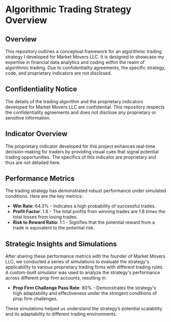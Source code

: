 # Algorithmic Trading Strategy Overview

## Overview
This repository outlines a conceptual framework for an algorithmic trading strategy I developed for Market Movers LLC. It is designed to showcase my expertise in financial data analytics and coding within the realm of algorithmic trading. Due to confidentiality agreements, the specific strategy, code, and proprietary indicators are not disclosed.

## Confidentiality Notice
The details of the trading algorithm and the proprietary indicators developed for Market Movers LLC are confidential. This repository respects the confidentiality agreements and does not disclose any proprietary or sensitive information.

## Indicator Overview
The proprietary indicator developed for this project enhances real-time decision-making for traders by providing visual cues that signal potential trading opportunities. The specifics of this indicator are proprietary and thus are not detailed here.

## Performance Metrics
The trading strategy has demonstrated robust performance under simulated conditions. Here are the key metrics:
- **Win Rate**: 64.3% - Indicates a high probability of successful trades.
- **Profit Factor**: 1.8 - The total profits from winning trades are 1.8 times the total losses from losing trades.
- **Risk to Reward Ratio**: 1:1 - Signifies that the potential reward from a trade is equivalent to the potential risk.

## Strategic Insights and Simulations
After sharing these performance metrics with the founder of Market Movers LLC, we conducted a series of simulations to evaluate the strategy's applicability to various proprietary trading firms with different trading rules. A custom-built simulator was used to analyze the strategy's performance across different prop firm accounts, resulting in:
- **Prop Firm Challenge Pass Rate**: 80% - Demonstrates the strategy's high adaptability and effectiveness under the stringent conditions of prop firm challenges.

These simulations helped us understand the strategy’s potential scalability and its adaptability to different trading environments.

